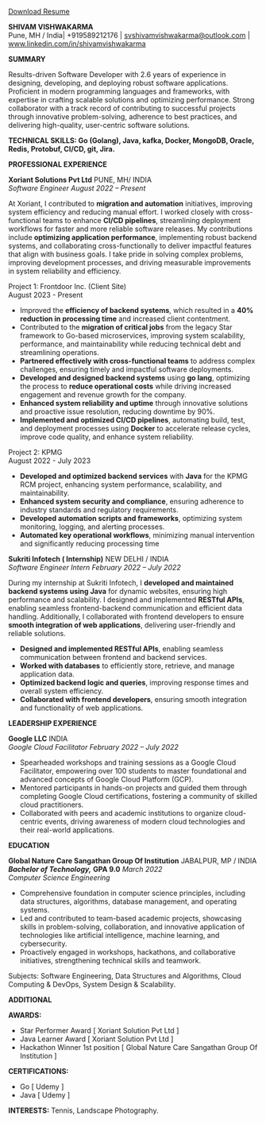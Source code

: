 [Download Resume](Resume_Shivam.pdf)

**SHIVAM VISHWAKARMA**  
Pune, MH / India| \+919589212176 | svshivamvishwakarma@outlook.com | www.linkedin.com/in/shivamvishwakarma

**SUMMARY**  
    
Results-driven Software Developer with 2.6 years of experience in designing, developing, and deploying robust software applications. Proficient in modern programming languages and frameworks, with expertise in crafting scalable solutions and optimizing performance. Strong collaborator with a track record of contributing to successful projects through innovative problem-solving, adherence to best practices, and delivering high-quality, user-centric software solutions.

**TECHNICAL SKILLS: Go (Golang), Java, kafka, Docker, MongoDB, Oracle, Redis, Protobuf, CI/CD, git,  Jira.**

**PROFESSIONAL EXPERIENCE**  
    
**Xoriant Solutions Pvt Ltd** 					      		       	       	     PUNE, MH/ INDIA  
*Software Engineer*	 							     	     	                   *August 2022 – Present* 

At Xoriant, I contributed to **migration and automation** initiatives, improving system efficiency and reducing manual effort. I worked closely with cross-functional teams to enhance **CI/CD pipelines**, streamlining deployment workflows for faster and more reliable software releases. My contributions include **optimizing application performance**, implementing robust backend systems, and collaborating cross-functionally to deliver impactful features that align with business goals. I take pride in solving complex problems, improving development processes, and driving measurable improvements in system reliability and efficiency.

Project 1: Frontdoor Inc. (Client Site)							            
August 2023 \- Present

* Improved the **efficiency of backend systems**, which resulted in a **40% reduction in processing time** and increased client contentment.  
* Contributed to the **migration of critical jobs** from the legacy Star framework to Go-based microservices, improving system scalability, performance, and maintainability while reducing technical debt and streamlining operations.  
* **Partnered effectively with cross-functional teams** to address complex challenges, ensuring timely and impactful software deployments.  
* **Developed and designed backend systems** using **go lang**, optimizing the process to **reduce operational costs** while driving increased engagement and revenue growth for the company.  
* **Enhanced system reliability and uptime** through innovative solutions and proactive issue resolution, reducing downtime by 90%.  
* **Implemented and optimized CI/CD pipelines**, automating build, test, and deployment processes using **Docker** to accelerate release cycles, improve code quality, and enhance system reliability.

Project 2: KPMG									           
August 2022 \- July 2023

* **Developed and optimized backend services** with **Java** for the KPMG RCM project, enhancing system performance, scalability, and maintainability.  
* **Enhanced system security and compliance**, ensuring adherence to industry standards and regulatory requirements.  
* **Developed automation scripts and frameworks**, optimizing system monitoring, logging, and alerting processes.  
* **Automated key operational workflows**, minimizing manual intervention and significantly reducing processing time

**Sukriti Infotech ( Internship)**						        		            	NEW DELHI / INDIA  
*Software Engineer Intern*					    		       	 	             *February 2022 – July 2022*

During my internship at Sukriti Infotech, I **developed and maintained backend systems using Java** for dynamic websites, ensuring high performance and scalability. I designed and implemented **RESTful APIs**, enabling seamless frontend-backend communication and efficient data handling. Additionally, I collaborated with frontend developers to ensure **smooth integration of web applications**, delivering user-friendly and reliable solutions.

* **Designed and implemented RESTful APIs**, enabling seamless communication between frontend and backend services.  
* **Worked with databases** to efficiently store, retrieve, and manage application data.  
* **Optimized backend logic and queries**, improving response times and overall system efficiency.  
* **Collaborated with frontend developers**, ensuring smooth integration and functionality of web applications.

**LEADERSHIP EXPERIENCE**  
    
**Google LLC**		        		        	         	        				         			INDIA  
*Google Cloud Facilitator*				    		       	 	       	              *February 2022 – July 2022*

* Spearheaded workshops and training sessions as a Google Cloud Facilitator, empowering over 100 students to master foundational and advanced concepts of Google Cloud Platform (GCP).  
* Mentored participants in hands-on projects and guided them through completing Google Cloud certifications, fostering a community of skilled cloud practitioners.  
* Collaborated with peers and academic institutions to organize cloud-centric events, driving awareness of modern cloud technologies and their real-world applications.

**EDUCATION**  
    
**Global Nature Care Sangathan Group Of Institution**					          JABALPUR, MP / INDIA  
***Bachelor of  Technology,*** **GPA 9.0** 							            	    		        *March 2022*  
*Computer Science Engineering*

* Comprehensive foundation in computer science principles, including data structures, algorithms, database management, and operating systems.  
* Led and contributed to team-based academic projects, showcasing skills in problem-solving, collaboration, and innovative application of technologies like artificial intelligence, machine learning, and cybersecurity.   
* Proactively engaged in workshops, hackathons, and collaborative initiatives, strengthening technical skills and teamwork.


Subjects: Software Engineering, Data Structures and Algorithms, Cloud Computing & DevOps, System Design & Scalability. 

**ADDITIONAL**

**AWARDS:** 

* Star Performer Award \[ Xoriant Solution Pvt Ltd \]  
* Java Learner Award \[ Xoriant Solution Pvt Ltd \]  
* Hackathon Winner 1st position \[ Global Nature Care Sangathan Group Of Institution \]

**CERTIFICATIONS:** 

* Go \[ Udemy \]  
* Java \[ Udemy \]

**INTERESTS:** Tennis, Landscape Photography.  

